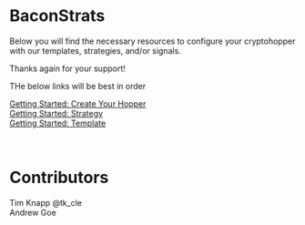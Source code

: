 # BaconStrats
Below you will find the necessary resources to configure your cryptohopper with our templates, strategies, and/or signals. 

Thanks again for your support!

THe below links will be best in order

[Getting Started: Create Your Hopper](/blob/main/create-hopper.md) </br>
[Getting Started: Strategy](/blob/main/gettingstarted-strategy.md) </br>
[Getting Started: Template](/blob/main/gettingstarted-template.md)

</br>

# Contributors
Tim Knapp @tk_cle </br>
Andrew Goe